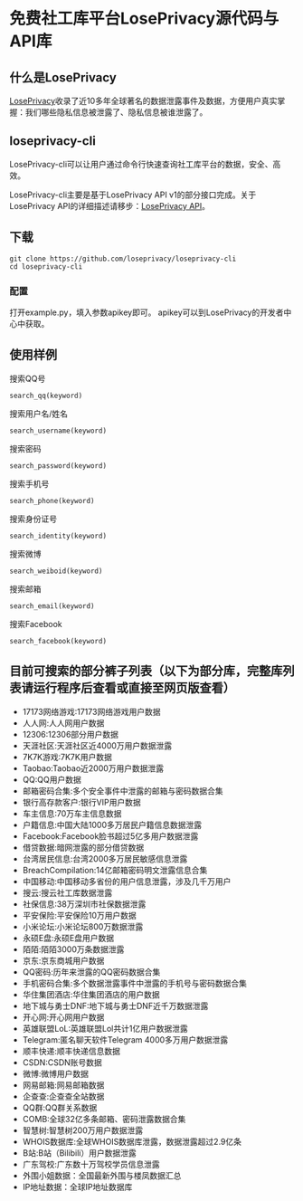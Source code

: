 # 免费社工库平台LosePrivacy源代码与API库 

## 什么是LosePrivacy

[LosePrivacy](https://loseprivacy.icu)收录了近10多年全球著名的数据泄露事件及数据，方便用户真实掌握：我们哪些隐私信息被泄露了、隐私信息被谁泄露了。

## loseprivacy-cli

LosePrivacy-cli可以让用户通过命令行快速查询社工库平台的数据，安全、高效。

LosePrivacy-cli主要是基于LosePrivacy API v1的部分接口完成。关于LosePrivacy API的详细描述请移步：[LosePrivacy API](https://loseprivacy.github.io)。

## 下载

```
git clone https://github.com/loseprivacy/loseprivacy-cli
cd loseprivacy-cli
```

### 配置
打开example.py，填入参数apikey即可。
apikey可以到LosePrivacy的开发者中心中获取。

## 使用样例

搜索QQ号

```
search_qq(keyword)
```

搜索用户名/姓名
```
search_username(keyword)
```

搜索密码
```
search_password(keyword)
```

搜索手机号
```
search_phone(keyword)
```

搜索身份证号
```
search_identity(keyword)
```

搜索微博
```
search_weiboid(keyword)
```

搜索邮箱
```
search_email(keyword)
```

搜索Facebook
```
search_facebook(keyword)
```

## 目前可搜索的部分裤子列表（以下为部分库，完整库列表请运行程序后查看或直接至网页版查看）

- 17173网络游戏:17173网络游戏用户数据
- 人人网:人人网用户数据
- 12306:12306部分用户数据
- 天涯社区:天涯社区近4000万用户数据泄露
- 7K7K游戏:7K7K用户数据
- Taobao:Taobao近2000万用户数据泄露
- QQ:QQ用户数据
- 邮箱密码合集:多个安全事件中泄露的邮箱与密码数据合集
- 银行高存款客户:银行VIP用户数据
- 车主信息:70万车主信息数据
- 户籍信息:中国大陆1000多万居民户籍信息数据泄露
- Facebook:Facebook脸书超过5亿多用户数据泄露
- 借贷数据:暗网泄露的部分借贷数据
- 台湾居民信息:台湾2000多万居民敏感信息泄露
- BreachCompilation:14亿邮箱密码明文泄露信息合集
- 中国移动:中国移动多省份的用户信息泄露，涉及几千万用户
- 搜云:搜云社工库数据泄露
- 社保信息:38万深圳市社保数据泄露
- 平安保险:平安保险10万用户数据
- 小米论坛:小米论坛800万数据泄露
- 永硕E盘:永硕E盘用户数据
- 陌陌:陌陌3000万条数据泄露
- 京东:京东商城用户数据
- QQ密码:历年来泄露的QQ密码数据合集
- 手机密码合集:多个数据泄露事件中泄露的手机号与密码数据合集
- 华住集团酒店:华住集团酒店的用户数据
- 地下城与勇士DNF:地下城与勇士DNF近千万数据泄露
- 开心网:开心网用户数据
- 英雄联盟LoL:英雄联盟Lol共计1亿用户数据泄露
- Telegram:匿名聊天软件Telegram 4000多万用户数据泄露
- 顺丰快递:顺丰快递信息数据
- CSDN:CSDN账号数据
- 微博:微博用户数据
- 网易邮箱:网易邮箱数据
- 企查查:企查查全站数据
- QQ群:QQ群关系数据
- COMB:全球32亿多条邮箱、密码泄露数据合集
- 智慧树:智慧树200万用户数据泄露
- WHOIS数据库:全球WHOIS数据库泄露，数据泄露超过2.9亿条
- B站:B站（Bilibili）用户数据泄露
- 广东驾校:广东数十万驾校学员信息泄露
- 外围小姐数据：全国最新外围与楼凤数据汇总
- IP地址数据：全球IP地址数据库



